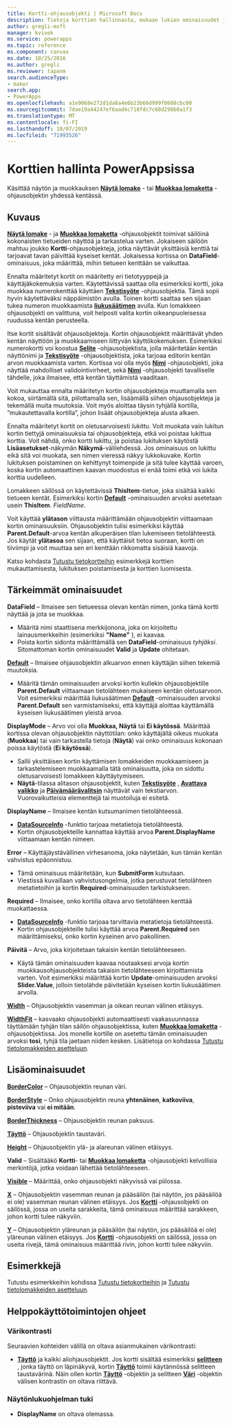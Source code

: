 ```yaml
---
title: Kortti-ohjausobjekti | Microsoft Docs
description: Tietoja korttien hallinnasta, mukaan lukien ominaisuudet ja esimerkkejä
author: gregli-msft
manager: kvivek
ms.service: powerapps
ms.topic: reference
ms.component: canvas
ms.date: 10/25/2016
ms.author: gregli
ms.reviewer: tapanm
search.audienceType:
- maker
search.app:
- PowerApps
ms.openlocfilehash: a1e9068e272d1da8a4e6b23b66d999f0688cbc00
ms.sourcegitcommit: 7dae19a44247ef6aad4c718fdc7c68d298b0a1f3
ms.translationtype: MT
ms.contentlocale: fi-FI
ms.lasthandoff: 10/07/2019
ms.locfileid: "71993526"
---
```

# <a name="card-control-in-powerapps"></a>Korttien hallinta PowerAppsissa
Käsittää näytön ja muokkauksen **[Näytä lomake](control-form-detail.md)** - tai **[Muokkaa lomaketta](control-form-detail.md)** -ohjausobjektin yhdessä kentässä.

## <a name="description"></a>Kuvaus
**[Näytä lomake](control-form-detail.md)** - ja **[Muokkaa lomaketta](control-form-detail.md)** -ohjausobjektit toimivat säilöinä kokonaisten tietueiden näyttöä ja tarkastelua varten. Jokaiseen säilöön mahtuu joukko **Kortti**-ohjausobjekteja, jotka näyttävät yksittäisiä kenttiä tai tarjoavat tavan päivittää kyseiset kentät. Jokaisessa kortissa on **DataField**-ominaisuus, joka määrittää, mihin tietueen kenttään se vaikuttaa.  

Ennalta määritetyt kortit on määritetty eri tietotyyppejä ja käyttäjäkokemuksia varten.  Käytettävissä saattaa olla esimerkiksi kortti, joka muokkaa numerokenttää käyttäen **[Tekstisyöte](control-text-input.md)** -ohjausobjektia. Tämä sopii hyvin käytettäväksi näppäimistön avulla. Toinen kortti saattaa sen sijaan tukea numeron muokkaamista **[liukusäätimen](control-slider.md)** avulla. Kun lomakkeen ohjausobjekti on valittuna, voit helposti valita kortin oikeanpuoleisessa ruudussa kentän perusteella.

Itse kortit sisältävät ohjausobjekteja. Kortin ohjausobjektit määrittävät yhden kentän näyttöön ja muokkaamiseen liittyvän käyttökokemuksen. Esimerkiksi numerokortti voi koostua **[Selite](control-text-box.md)** -ohjausobjektista, jolla määritetään kentän näyttönimi ja **[Tekstisyöte](control-text-input.md)** -ohjausobjektista, joka tarjoaa editorin kentän arvon muokkaamista varten. Kortissa voi olla myös **[Nimi](control-text-box.md)** -ohjausobjekti, joka näyttää mahdolliset validointivirheet, sekä **[Nimi](control-text-box.md)** -ohjausobjekti tavalliselle tähdelle, joka ilmaisee, että kentän täyttämistä vaaditaan.

Voit mukauttaa ennalta määritetyn kortin ohjausobjekteja muuttamalla sen kokoa, siirtämällä sitä, piilottamalla sen, lisäämällä siihen ohjausobjekteja ja tekemällä muita muutoksia. Voit myös aloittaa täysin tyhjällä kortilla, ”mukautettavalla kortilla”, johon lisäät ohjausobjekteja alusta alkaen.

Ennalta määritetyt kortit on oletusarvoisesti *lukittu*. Voit muokata vain lukitun kortin tiettyjä ominaisuuksia tai ohjausobjekteja, etkä voi poistaa lukittua korttia. Voit nähdä, onko kortti lukittu, ja poistaa lukituksen käytöstä **Lisäasetukset**-näkymän **Näkymä**-välilehdessä. Jos ominaisuus on lukittu eikä sitä voi muokata, sen nimen vieressä näkyy lukkokuvake. Kortin lukituksen poistaminen on kehittynyt toimenpide ja sitä tulee käyttää varoen, koska kortin automaattinen kaavan muodostus ei enää toimi etkä voi lukita korttia uudelleen.

Lomakkeen säilössä on käytettävissä **ThisItem**-tietue, joka sisältää kaikki tietueen kentät.  Esimerkiksi kortin **[Default](properties-core.md)** -ominaisuuden arvoksi asetetaan usein **ThisItem**. *FieldName*.

Voit käyttää **ylätason** viittausta määrittämään ohjausobjektin viittaamaan kortin ominaisuuksiin.  Ohjausobjektin tulisi esimerkiksi käyttää **Parent.Default**-arvoa kentän alkuperäisen tilan lukemiseen tietolähteestä. Jos käytät **ylätasoa** sen sijaan, että käyttäisit tietoa suoraan, kortti on tiiviimpi ja voit muuttaa sen eri kenttään rikkomatta sisäisiä kaavoja.

Katso kohdasta [Tutustu tietokortteihin](../working-with-cards.md) esimerkkejä korttien mukauttamisesta, lukituksen poistamisesta ja korttien luomisesta.

## <a name="key-properties"></a>Tärkeimmät ominaisuudet
**DataField** – Ilmaisee sen tietueessa olevan kentän nimen, jonka tämä kortti näyttää ja jota se muokkaa.

* Määritä nimi staattisena merkkijonona, joka on kirjoitettu lainausmerkkeihin (esimerkiksi **"Name"** ), ei kaavaa.
* Poista kortin sidonta määrittämällä sen **DataField**-ominaisuus *tyhjäksi*. Sitomattoman kortin ominaisuudet **Valid** ja **Update** ohitetaan.

**[Default](properties-core.md)** – Ilmaisee ohjausobjektin alkuarvon ennen käyttäjän siihen tekemiä muutoksia.

* Määritä tämän ominaisuuden arvoksi kortin kullekin ohjausobjektille **Parent.Default** viittaamaan tietolähteen mukaiseen kentän oletusarvoon. Voit esimerkiksi määrittää liukusäätimen **[Default](properties-core.md)** -ominaisuuden arvoksi **Parent.Default** sen varmistamiseksi, että käyttäjä aloittaa käyttämällä kyseisen liukusäätimen yleistä arvoa.

**DisplayMode** – Arvo voi olla **Muokkaa, Näytä** tai **Ei käytössä**. Määrittää kortissa olevan ohjausobjektin näyttötilan: onko käyttäjällä oikeus muokata (**Muokkaa**) tai vain tarkastella tietoja (**Näytä**) vai onko ominaisuus kokonaan poissa käytöstä (**Ei käytössä**).  

* Sallii yksittäisen kortin käyttämisen lomakkeiden muokkaamiseen ja tarkastelemiseen muokkaamalla tätä ominaisuutta, joka on sidottu oletusarvoisesti lomakkeen käyttäytymiseen.
* **Näytä**-tilassa alitason ohjausobjektit, kuten **[Tekstisyöte](control-text-input.md)** , **[Avattava valikko](control-drop-down.md)** ja **[Päivämäärävalitsin](control-date-picker.md)** näyttävät vain tekstiarvon. Vuorovaikutteisia elementtejä tai muotoiluja ei esitetä.

**DisplayName** – Ilmaisee kentän kutsumanimen tietolähteessä.

* **[DataSourceInfo](../functions/function-datasourceinfo.md)** -funktio tarjoaa metatietoja tietolähteestä.
* Kortin ohjausobjekteille kannattaa käyttää arvoa **Parent.DisplayName** viittaamaan kentän nimeen.

**Error** – Käyttäjäystävällinen virhesanoma, joka näytetään, kun tämän kentän vahvistus epäonnistuu.

* Tämä ominaisuus määritetään, kun **SubmitForm** kutsutaan.  
* Viestissä kuvaillaan vahvistusongelmia, jotka perustuvat tietolähteen metatietoihin ja kortin **Required**-ominaisuuden tarkistukseen.

**Required** – Ilmaisee, onko kortilla oltava arvo tietolähteen kenttää muokattaessa.

* **[DataSourceInfo](../functions/function-datasourceinfo.md)** -funktio tarjoaa tarvittavia metatietoja tietolähteestä.
* Kortin ohjausobjekteille tulisi käyttää arvoa **Parent.Required** sen määrittämiseksi, onko kortin kyseinen arvo pakollinen.

**Päivitä** – Arvo, joka kirjoitetaan takaisin kentän tietolähteeseen.

* Käytä tämän ominaisuuden kaavaa noutaaksesi arvoja kortin muokkausohjausobjekteista takaisin tietolähteeseen kirjoittamista varten. Voit esimerkiksi määrittää kortin **Update**-ominaisuuden arvoksi **Slider.Value**, jolloin tietolähde päivitetään kyseisen kortin liukusäätimen arvolla.

**[Width](properties-size-location.md)** – Ohjausobjektin vasemman ja oikean reunan välinen etäisyys.

**[WidthFit](properties-size-location.md)**  – kasvaako ohjausobjekti automaattisesti vaakasuunnassa täyttämään tyhjän tilan säilön ohjausobjektissa, kuten **[Muokkaa lomaketta](control-form-detail.md)** -ohjausobjektissa. Jos monelle kortille on asetettu tämän ominaisuuden arvoksi **tosi**, tyhjä tila jaetaan niiden kesken. Lisätietoja on kohdassa [Tutustu tietolomakkeiden asetteluun](../working-with-form-layout.md).

## <a name="additional-properties"></a>Lisäominaisuudet
**[BorderColor](properties-color-border.md)** – Ohjausobjektin reunan väri.

**[BorderStyle](properties-color-border.md)** – Onko ohjausobjektin reuna **yhtenäinen**, **katkoviiva**, **pisteviiva** vai **ei mitään**.

**[BorderThickness](properties-color-border.md)** – Ohjausobjektin reunan paksuus.

**[Täyttö](properties-color-border.md)** – Ohjausobjektin taustaväri.

**[Height](properties-size-location.md)** – Ohjausobjektin ylä- ja alareunan välinen etäisyys.

**Valid** – Sisältääkö **Kortti**- tai **[Muokkaa lomaketta](control-form-detail.md)** -ohjausobjekti kelvollisia merkintöjä, jotka voidaan lähettää tietolähteeseen.

**[Visible](properties-core.md)** – Määrittää, onko ohjausobjekti näkyvissä vai piilossa.

**[X](properties-size-location.md)** – Ohjausobjektin vasemman reunan ja pääsäilön (tai näytön, jos pääsäilöä ei ole) vasemman reunan välinen etäisyys. Jos **[Kortti](control-card.md)** -ohjausobjekti on säilössä, jossa on useita sarakkeita, tämä ominaisuus määrittää sarakkeen, johon kortti tulee näkyviin.

**[Y](properties-size-location.md)** – Ohjausobjektin yläreunan ja pääsäilön (tai näytön, jos pääsäilöä ei ole) yläreunan välinen etäisyys. Jos **[Kortti](control-card.md)** -ohjausobjekti on säilössä, jossa on useita rivejä, tämä ominaisuus määrittää rivin, johon kortti tulee näkyviin.

## <a name="examples"></a>Esimerkkejä
Tutustu esimerkkeihin kohdissa [Tutustu tietokortteihin](../working-with-cards.md) ja [Tutustu tietolomakkeiden asetteluun](../working-with-form-layout.md).


## <a name="accessibility-guidelines"></a>Helppokäyttötoimintojen ohjeet
### <a name="color-contrast"></a>Värikontrasti
Seuraavien kohteiden välillä on oltava asianmukainen värikontrasti:
* **[Täyttö](properties-color-border.md)**  ja kaikki aliohjausobjektit. Jos kortti sisältää esimerkiksi **[selitteen](control-text-box.md)** , jonka täyttö on läpinäkyvä, kortin **[Täyttö](properties-color-border.md)** toimii käytännössä selitteen taustavärinä. Näin ollen kortin **[Täyttö](properties-color-border.md)** -objektin ja selitteen **[Väri](properties-color-border.md)** -objektin välisen kontrastin on oltava riittävä.

### <a name="screen-reader-support"></a>Näytönlukuohjelman tuki
* **DisplayName** on oltava olemassa.
